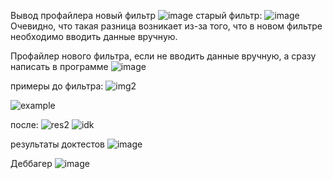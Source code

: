 Вывод профайлера новый фильтр
![image](https://user-images.githubusercontent.com/75948025/143092476-09734135-d766-41cf-b171-abf0fe5e8107.png)
старый фильтр:
![image](https://user-images.githubusercontent.com/75948025/143092866-89cb61cc-4317-4e6b-ab86-ff7d22624839.png)
Очевидно, что такая разница возникает из-за того, что в новом фильтре необходимо вводить данные вручную.

Профайлер нового фильтра, если не вводить данные вручную, а сразу написать в программе
![image](https://user-images.githubusercontent.com/75948025/143094067-549b4936-aaed-460d-b911-291501463855.png)

примеры до фильтра: 
![img2](https://user-images.githubusercontent.com/75948025/143095741-d9c4518c-fd47-4e68-8881-45cf55fdb81c.jpg)

![example](https://user-images.githubusercontent.com/75948025/143095789-9a61c775-05ce-47ff-884a-711eda8d6b95.jpg)

после:
![res2](https://user-images.githubusercontent.com/75948025/143095862-919671b4-6305-4726-94a2-54d1cb00e608.jpg)
![idk](https://user-images.githubusercontent.com/75948025/143095874-70874cc4-db2c-4a1a-b839-b09570b28a7e.jpg)


результаты доктестов
![image](https://user-images.githubusercontent.com/75948025/143215717-1260df73-f2c7-4f52-86dc-80753b88270f.png)

Деббагер
![image](https://user-images.githubusercontent.com/75948025/143218729-cbbd3866-d4cf-4d06-96a9-7aee2b1174b8.png)
